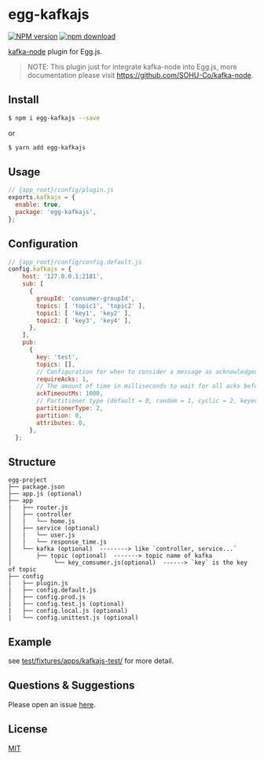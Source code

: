 # egg-kafkajs

[![NPM version][npm-image]][npm-url]
[![npm download][download-image]][download-url]

[npm-image]: https://img.shields.io/npm/v/egg-kafkajs.svg?style=flat-square
[npm-url]: https://npmjs.org/package/egg-kafkajs
[download-image]: https://img.shields.io/npm/dm/egg-kafkajs.svg?style=flat-square
[download-url]: https://npmjs.org/package/egg-kafkajs

<!--
Description here.
-->

[kafka-node](https://github.com/SOHU-Co/kafka-node) plugin for Egg.js.

> NOTE: This plugin just for integrate kafka-node into Egg.js, more documentation please visit https://github.com/SOHU-Co/kafka-node.

## Install

```bash
$ npm i egg-kafkajs --save
```
or

```bash
$ yarn add egg-kafkajs
```

## Usage

```js
// {app_root}/config/plugin.js
exports.kafkajs = {
  enable: true,
  package: 'egg-kafkajs',
};
```

## Configuration

```js
// {app_root}/config/config.default.js
config.kafkajs = {
    host: '127.0.0.1:2181',
    sub: [
      {
        groupId: 'consumer-groupId',
        topics: [ 'topic1', 'topic2' ],
        topic1: [ 'key1', 'key2' ],
        topic2: [ 'key3', 'key4' ],
      },
    ],
    pub:
      {
        key: 'test',
        topics: [],
        // Configuration for when to consider a message as acknowledged, default 1
        requireAcks: 1,
        // The amount of time in milliseconds to wait for all acks before considered, default 100ms
        ackTimeoutMs: 1000,
        // Partitioner type (default = 0, random = 1, cyclic = 2, keyed = 3, custom = 4), default 0
        partitionerType: 2,
        partition: 0,
        attributes: 0,
      },
  };
```

## Structure

```
egg-project
├── package.json
├── app.js (optional)
├── app
|   ├── router.js
│   ├── controller
│   |   └── home.js
│   ├── service (optional)
│   |   └── user.js
│   |   └── response_time.js
│   └── kafka (optional)  --------> like `controller, service...`
│       ├── topic (optional)  -------> topic name of kafka
│            └── key_comsumer.js(optional)  ------> `key` is the key of topic
├── config
|   ├── plugin.js
|   ├── config.default.js
│   ├── config.prod.js
|   ├── config.test.js (optional)
|   ├── config.local.js (optional)
|   └── config.unittest.js (optional)
```


## Example

see [test/fixtures/apps/kafkajs-test/](test/fixtures/apps/kafkajs-test) for more detail.

<!-- example here -->

## Questions & Suggestions

Please open an issue [here](https://github.com/eggjs/egg/issues).

## License

[MIT](LICENSE)
